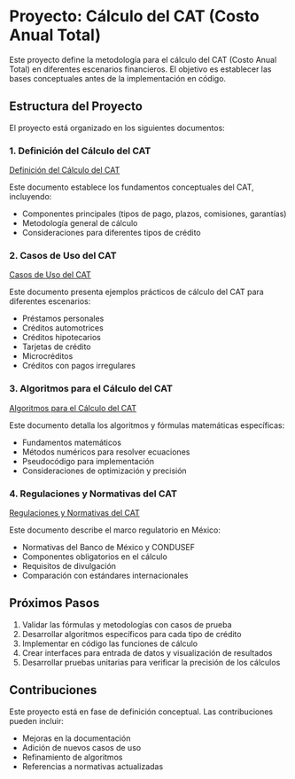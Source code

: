 # Proyecto: Cálculo del CAT (Costo Anual Total)

Este proyecto define la metodología para el cálculo del CAT (Costo Anual Total) en diferentes escenarios financieros. El objetivo es establecer las bases conceptuales antes de la implementación en código.

## Estructura del Proyecto

El proyecto está organizado en los siguientes documentos:

### 1. Definición del Cálculo del CAT

[Definición del Cálculo del CAT](./definicion_calculo_cat.md)

Este documento establece los fundamentos conceptuales del CAT, incluyendo:
- Componentes principales (tipos de pago, plazos, comisiones, garantías)
- Metodología general de cálculo
- Consideraciones para diferentes tipos de crédito

### 2. Casos de Uso del CAT

[Casos de Uso del CAT](./casos_uso_cat.md)

Este documento presenta ejemplos prácticos de cálculo del CAT para diferentes escenarios:
- Préstamos personales
- Créditos automotrices
- Créditos hipotecarios
- Tarjetas de crédito
- Microcréditos
- Créditos con pagos irregulares

### 3. Algoritmos para el Cálculo del CAT

[Algoritmos para el Cálculo del CAT](./algoritmos_calculo_cat.md)

Este documento detalla los algoritmos y fórmulas matemáticas específicas:
- Fundamentos matemáticos
- Métodos numéricos para resolver ecuaciones
- Pseudocódigo para implementación
- Consideraciones de optimización y precisión

### 4. Regulaciones y Normativas del CAT

[Regulaciones y Normativas del CAT](./regulaciones_cat.md)

Este documento describe el marco regulatorio en México:
- Normativas del Banco de México y CONDUSEF
- Componentes obligatorios en el cálculo
- Requisitos de divulgación
- Comparación con estándares internacionales

## Próximos Pasos

1. Validar las fórmulas y metodologías con casos de prueba
2. Desarrollar algoritmos específicos para cada tipo de crédito
3. Implementar en código las funciones de cálculo
4. Crear interfaces para entrada de datos y visualización de resultados
5. Desarrollar pruebas unitarias para verificar la precisión de los cálculos

## Contribuciones

Este proyecto está en fase de definición conceptual. Las contribuciones pueden incluir:
- Mejoras en la documentación
- Adición de nuevos casos de uso
- Refinamiento de algoritmos
- Referencias a normativas actualizadas